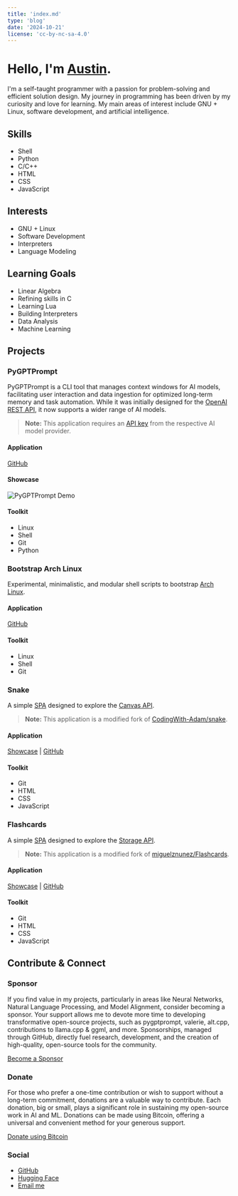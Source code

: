 ```yaml
---
title: 'index.md'
type: 'blog'
date: '2024-10-21'
license: 'cc-by-nc-sa-4.0'
---
```


# Hello, I'm [Austin](#highlight).

I'm a self-taught programmer with a passion for problem-solving and efficient solution design. My journey in programming has been driven by my curiosity and love for learning. My main areas of interest include GNU + Linux, software development, and artificial intelligence.

## Skills
- Shell
- Python
- C/C++
- HTML
- CSS
- JavaScript

## Interests
- GNU + Linux
- Software Development
- Interpreters
- Language Modeling

## Learning Goals
- Linear Algebra
- Refining skills in C
- Learning Lua
- Building Interpreters
- Data Analysis
- Machine Learning

## Projects

### PyGPTPrompt
PyGPTPrompt is a CLI tool that manages context windows for AI models, facilitating user interaction and data ingestion for optimized long-term memory and task automation. While it was initially designed for the [OpenAI REST API](https://platform.openai.com/docs/introduction), it now supports a wider range of AI models.

> **Note:** This application requires an [API key](https://platform.openai.com/account/api-keys) from the respective AI model provider.

#### Application
[GitHub](https://github.com/teleprint-me/py.gpt.prompt)

#### Showcase
![PyGPTPrompt Demo](/static/videos/gpt-3.5-turbo-mobile.gif)

#### Toolkit
- Linux
- Shell
- Git
- Python

### Bootstrap Arch Linux
Experimental, minimalistic, and modular shell scripts to bootstrap [Arch Linux](https://archlinux.org).

#### Application
[GitHub](https://github.com/teleprint-me/bootstrap-arch-linux)

#### Toolkit
- Linux
- Shell
- Git

### Snake
A simple [SPA](https://developer.mozilla.org/en-US/docs/Glossary/SPA) designed to explore the [Canvas API](https://developer.mozilla.org/en-US/docs/Web/API/Canvas_API). 

> **Note:** This application is a modified fork of [CodingWith-Adam/snake](https://github.com/CodingWith-Adam/snake).

#### Application
[Showcase](/snake/index.html) | [GitHub](https://github.com/teleprint-me/snake)

#### Toolkit
- Git
- HTML
- CSS
- JavaScript

### Flashcards
A simple [SPA](https://developer.mozilla.org/en-US/docs/Glossary/SPA) designed to explore the [Storage API](https://developer.mozilla.org/en-US/docs/Web/API/Storage).

> **Note:** This application is a modified fork of [miguelznunez/Flashcards](https://github.com/miguelznunez/Flashcards).

#### Application
[Showcase](/flashcards/index.html) | [GitHub](https://github.com/teleprint-me/flashcards)

#### Toolkit
- Git
- HTML
- CSS
- JavaScript

## Contribute & Connect

### Sponsor
If you find value in my projects, particularly in areas like Neural Networks, Natural Language Processing, and Model Alignment, consider becoming a sponsor. Your support allows me to devote more time to developing transformative open-source projects, such as pygptprompt, valerie, alt.cpp, contributions to llama.cpp & ggml, and more. Sponsorships, managed through GitHub, directly fuel research, development, and the creation of high-quality, open-source tools for the community.

[Become a Sponsor](https://github.com/sponsors/teleprint-me?o=esb "Sponsor teleprint-me")

### Donate
For those who prefer a one-time contribution or wish to support without a long-term commitment, donations are a valuable way to contribute. Each donation, big or small, plays a significant role in sustaining my open-source work in AI and ML. Donations can be made using Bitcoin, offering a universal and convenient method for your generous support.

[Donate using Bitcoin](https://blockstream.info/address/3Di3Dq9i812VBQEJnbowyrcuNwzPwTNRf1 "Donate using Bitcoin")

### Social
- [GitHub](https://github.com/teleprint-me)
- [Hugging Face](https://huggingface.co/teleprint-me)
- [Email me](mailto:aberrio@teleprint.me)
